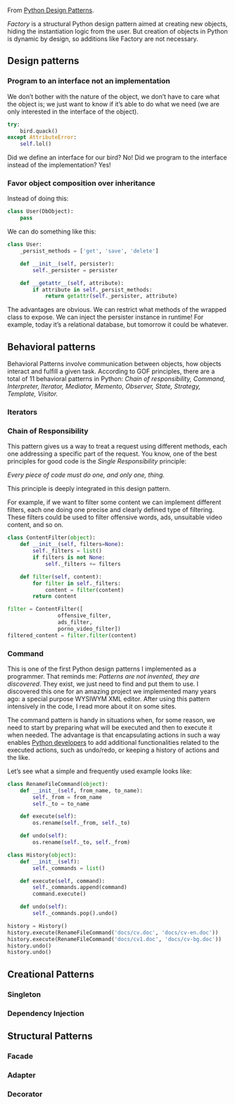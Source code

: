 From [Python Design Patterns](https://www.toptal.com/python/python-design-patterns).

_Factory_ is a structural Python design pattern aimed at creating new objects, hiding the instantiation logic from the user. But creation of objects in Python is dynamic by design, so additions like Factory are not necessary.

## Design patterns
### Program to an interface not an implementation
We don’t bother with the nature of the object, we don’t have to care what the object is; we just want to know if it’s able to do what we need (we are only interested in the interface of the object).

```py
try:
    bird.quack()
except AttributeError:
    self.lol()
```

Did we define an interface for our bird? No! Did we program to the interface instead of the implementation? Yes!

### Favor object composition over inheritance
Instead of doing this:

```py
class User(DbObject):
    pass

```

We can do something like this:

```py
class User:
    _persist_methods = ['get', 'save', 'delete']

    def __init__(self, persister):
        self._persister = persister

    def __getattr__(self, attribute):
        if attribute in self._persist_methods:
            return getattr(self._persister, attribute)

```

The advantages are obvious. We can restrict what methods of the wrapped class to expose. We can inject the persister instance in runtime! For example, today it’s a relational database, but tomorrow it could be whatever.
## Behavioral patterns
Behavioral Patterns involve communication between objects, how objects interact and fulfill a given task. According to GOF principles, there are a total of 11 behavioral patterns in Python: _Chain of responsibility, Command, Interpreter, Iterator, Mediator, Memento, Observer, State, Strategy, Template, Visitor._
### Iterators
### Chain of Responsibility
This pattern gives us a way to treat a request using different methods, each one addressing a specific part of the request. You know, one of the best principles for good code is the _Single Responsibility_ principle:

_Every piece of code must do one, and only one, thing._

This principle is deeply integrated in this design pattern.

For example, if we want to filter some content we can implement different filters, each one doing one precise and clearly defined type of filtering. These filters could be used to filter offensive words, ads, unsuitable video content, and so on.

```py
class ContentFilter(object):
    def __init__(self, filters=None):
        self._filters = list()
        if filters is not None:
            self._filters += filters

    def filter(self, content):
        for filter in self._filters:
            content = filter(content)
        return content

filter = ContentFilter([
                offensive_filter,
                ads_filter,
                porno_video_filter])
filtered_content = filter.filter(content)
```
### Command
This is one of the first Python design patterns I implemented as a programmer. That reminds me: _Patterns are not invented, they are discovered_. They exist, we just need to find and put them to use. I discovered this one for an amazing project we implemented many years ago: a special purpose WYSIWYM XML editor. After using this pattern intensively in the code, I read more about it on some sites.

The command pattern is handy in situations when, for some reason, we need to start by preparing what will be executed and then to execute it when needed. The advantage is that encapsulating actions in such a way enables [Python developers](https://www.toptal.com/python) to add additional functionalities related to the executed actions, such as undo/redo, or keeping a history of actions and the like.

Let’s see what a simple and frequently used example looks like:

```py
class RenameFileCommand(object):
    def __init__(self, from_name, to_name):
        self._from = from_name
        self._to = to_name

    def execute(self):
        os.rename(self._from, self._to)

    def undo(self):
        os.rename(self._to, self._from)

class History(object):
    def __init__(self):
        self._commands = list()

    def execute(self, command):
        self._commands.append(command)
        command.execute()

    def undo(self):
        self._commands.pop().undo()

history = History()
history.execute(RenameFileCommand('docs/cv.doc', 'docs/cv-en.doc'))
history.execute(RenameFileCommand('docs/cv1.doc', 'docs/cv-bg.doc'))
history.undo()
history.undo()
```
## Creational Patterns
### Singleton
### Dependency Injection
## Structural Patterns
### Facade
### Adapter
### Decorator
<!--stackedit_data:
eyJoaXN0b3J5IjpbLTEwNDY0MTkwOTMsMzg3MDk4NTM3LC00MT
M4OTE2MjddfQ==
-->